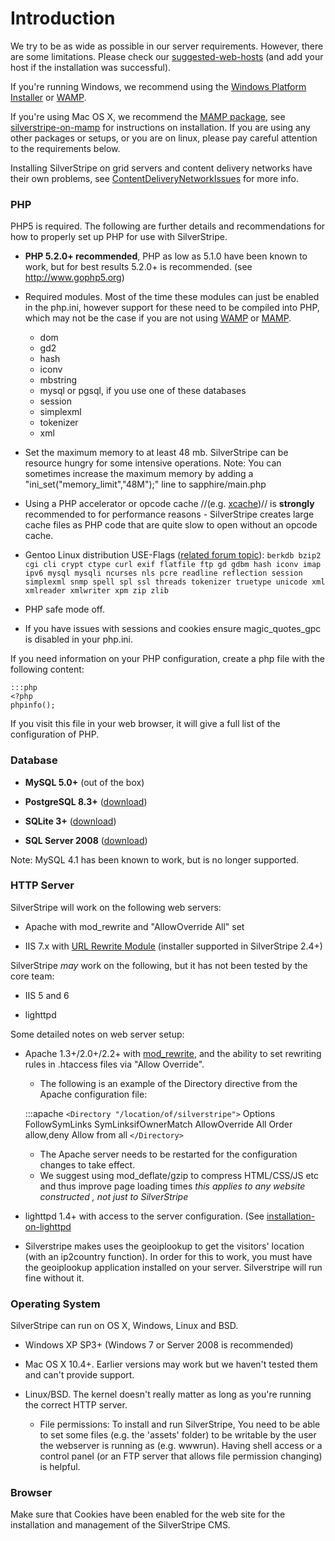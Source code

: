 # Introduction

We try to be as wide as possible in our server requirements.  However, there are some limitations.
Please check our [suggested-web-hosts](suggested-web-hosts) (and add your host if the installation was successful).

If you're running Windows, we recommend using the [Windows Platform Installer](installation-on-windows-pi) or
[WAMP](installation-on-windows-wamp).

If you're using Mac OS X, we recommend the [MAMP package](http://www.mamp.info/en/mamp.html), see
[silverstripe-on-mamp](silverstripe-on-mamp) for instructions on installation. If you are using any other packages or
setups, or you are on linux, please pay careful attention to the requirements below.

Installing SilverStripe on grid servers and content delivery networks have their own problems, see
[ContentDeliveryNetworkIssues](ContentDeliveryNetworkIssues) for more info.


### PHP

PHP5 is required. The following are further details and recommendations for how to properly set up PHP for use with
SilverStripe.


*  **PHP 5.2.0+ recommended**, PHP as low as 5.1.0 have been known to work, but for best results 5.2.0+ is recommended.
(see http://www.gophp5.org)

*  Required modules. Most of the time these modules can just be enabled in the php.ini, however support for these need
to be compiled into PHP, which may not be the case if you are not using [WAMP](http://www.wampserver.com/en/) or
[MAMP](http://www.mamp.info/en/mamp.html).
    * dom
    * gd2
    * hash
    * iconv
    * mbstring
    * mysql or pgsql, if you use one of these databases
    * session
    * simplexml
    * tokenizer
    * xml

*  Set the maximum memory to at least 48 mb.  SilverStripe can be resource hungry for some intensive operations. Note:
You can sometimes increase the maximum memory by adding a "ini_set("memory_limit","48M");" line to sapphire/main.php

*  Using a PHP accelerator or opcode cache //(e.g. [xcache](http://trac.lighttpd.net/xcache/))// is **strongly**
recommended to for performance reasons - SilverStripe creates large cache files as PHP code that are quite slow to open
without an opcode cache.

*  Gentoo Linux distribution USE-Flags ([related forum
topic](http://silverstripe.org/installing-silverstripe/show/281700)): `berkdb bzip2 cgi cli crypt ctype curl exif
flatfile ftp gd gdbm hash iconv imap ipv6 mysql mysqli ncurses nls pcre readline reflection session simplexml snmp spell
spl ssl threads tokenizer truetype unicode xml xmlreader xmlwriter xpm zip zlib`

*  PHP safe mode off.

*  If you have issues with sessions and cookies ensure magic_quotes_gpc is disabled in your php.ini.

If you need information on your PHP configuration, create a php file with the following content:

	:::php
	<?php
	phpinfo();


If you visit this file in your web browser, it will give a full list of the configuration of PHP.

### Database


*  **MySQL 5.0+** (out of the box)

*  **PostgreSQL 8.3+** ([download](postgres))

*  **SQLite 3+** ([download](modules/sqlite))

*  **SQL Server 2008** ([download](modules/mssql))

Note: MySQL 4.1 has been known to work, but is no longer supported.

### HTTP Server

SilverStripe will work on the following web servers:


*  Apache with mod_rewrite and "AllowOverride All" set

*  IIS 7.x with [URL Rewrite Module](http://www.iis.net/expand/URLRewrite) (installer supported in SilverStripe 2.4+)

SilverStripe *may* work on the following, but it has not been tested by the core team:


*  IIS 5 and 6

*  lighttpd

Some detailed notes on web server setup:


*  Apache 1.3+/2.0+/2.2+ with [mod_rewrite](http://www.workingwith.me.uk/articles/scripting/mod_rewrite), and the
ability to set rewriting rules in .htaccess files via "Allow Override".
    * The following is an example of the Directory directive from the Apache configuration file:

	:::apache
	    `<Directory "/location/of/silverstripe">`
	        Options FollowSymLinks SymLinksifOwnerMatch
	        AllowOverride All
	        Order allow,deny
	        Allow from all
	    `</Directory>`


    * The Apache server needs to be restarted for the configuration changes to take effect.
    * We suggest using mod_deflate/gzip to compress HTML/CSS/JS etc and thus improve page loading times *this applies to
any website constructed , not just to SilverStripe*

*  lighttpd 1.4+ with access to the server configuration. (See [installation-on-lighttpd](installation-on-lighttpd)

*  Silverstripe makes uses the geoiplookup to get the visitors' location (with an ip2country function).  In order for
this to work, you must have the geoiplookup application installed on your server. Silverstripe will run fine without it.

### Operating System

SilverStripe can run on OS X, Windows, Linux and BSD.


*  Windows XP SP3+ (Windows 7 or Server 2008 is recommended)

*  Mac OS X 10.4+.  Earlier versions may work but we haven't tested them and can't provide support.

*  Linux/BSD.  The kernel doesn't really matter as long as you're running the correct HTTP server.
    * File permissions: To install and run SilverStripe, You need to be able to set some files (e.g. the 'assets'
folder) to be writable by the user the webserver is running as (e.g. wwwrun). Having shell access or a control panel (or
an FTP server that allows file permission changing) is helpful.

### Browser

Make sure that Cookies have been enabled for the web site for the installation and management of the SilverStripe CMS.
